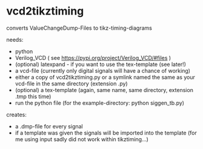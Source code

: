 # vcd2tikztiming

converts ValueChangeDump-Files to tikz-timing-diagrams

needs:
 + python
 + Verilog_VCD ( see https://pypi.org/project/Verilog_VCD/#files )
 + (optional) latexpand - if you want to use the tex-template (see later!)
 + a vcd-file (currently only digital signals will have a chance of working)
 + either a copy of vcd2tikztiming.py or a symlink named the same as your vcd-file in the same directory (extension .py)
 + (optional) a tex-template (again, same name, same directory, extension .tmp this time)
 + run the python file (for the example-directory: python siggen_tb.py)

creates:
 + a .dmp-file for every signal
 + if a template was given the signals will be imported into the template (for me using input sadly did not work within tikztiming...)
